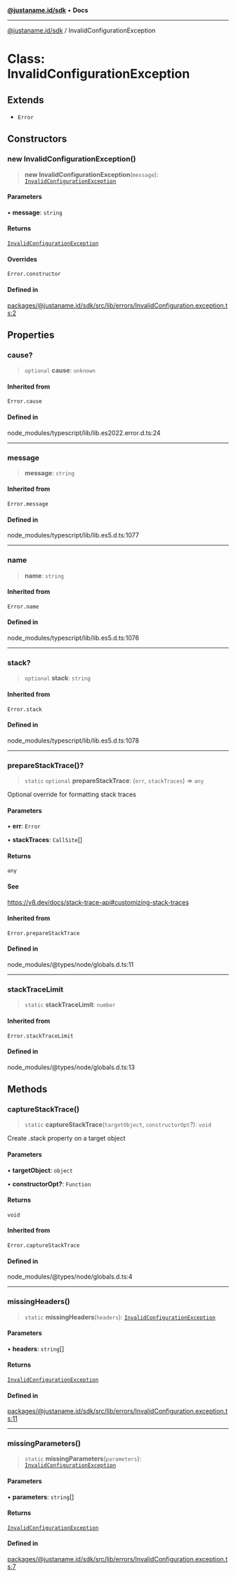 [**@justaname.id/sdk**](../README.md) • **Docs**

***

[@justaname.id/sdk](../globals.md) / InvalidConfigurationException

# Class: InvalidConfigurationException

## Extends

- `Error`

## Constructors

### new InvalidConfigurationException()

> **new InvalidConfigurationException**(`message`): [`InvalidConfigurationException`](InvalidConfigurationException.md)

#### Parameters

• **message**: `string`

#### Returns

[`InvalidConfigurationException`](InvalidConfigurationException.md)

#### Overrides

`Error.constructor`

#### Defined in

[packages/@justaname.id/sdk/src/lib/errors/InvalidConfiguration.exception.ts:2](https://github.com/JustaName-id/JustaName-sdk/blob/577c5c787ef18bf8ddf8b997f021738a0e8ca336/packages/@justaname.id/sdk/src/lib/errors/InvalidConfiguration.exception.ts#L2)

## Properties

### cause?

> `optional` **cause**: `unknown`

#### Inherited from

`Error.cause`

#### Defined in

node\_modules/typescript/lib/lib.es2022.error.d.ts:24

***

### message

> **message**: `string`

#### Inherited from

`Error.message`

#### Defined in

node\_modules/typescript/lib/lib.es5.d.ts:1077

***

### name

> **name**: `string`

#### Inherited from

`Error.name`

#### Defined in

node\_modules/typescript/lib/lib.es5.d.ts:1076

***

### stack?

> `optional` **stack**: `string`

#### Inherited from

`Error.stack`

#### Defined in

node\_modules/typescript/lib/lib.es5.d.ts:1078

***

### prepareStackTrace()?

> `static` `optional` **prepareStackTrace**: (`err`, `stackTraces`) => `any`

Optional override for formatting stack traces

#### Parameters

• **err**: `Error`

• **stackTraces**: `CallSite`[]

#### Returns

`any`

#### See

https://v8.dev/docs/stack-trace-api#customizing-stack-traces

#### Inherited from

`Error.prepareStackTrace`

#### Defined in

node\_modules/@types/node/globals.d.ts:11

***

### stackTraceLimit

> `static` **stackTraceLimit**: `number`

#### Inherited from

`Error.stackTraceLimit`

#### Defined in

node\_modules/@types/node/globals.d.ts:13

## Methods

### captureStackTrace()

> `static` **captureStackTrace**(`targetObject`, `constructorOpt`?): `void`

Create .stack property on a target object

#### Parameters

• **targetObject**: `object`

• **constructorOpt?**: `Function`

#### Returns

`void`

#### Inherited from

`Error.captureStackTrace`

#### Defined in

node\_modules/@types/node/globals.d.ts:4

***

### missingHeaders()

> `static` **missingHeaders**(`headers`): [`InvalidConfigurationException`](InvalidConfigurationException.md)

#### Parameters

• **headers**: `string`[]

#### Returns

[`InvalidConfigurationException`](InvalidConfigurationException.md)

#### Defined in

[packages/@justaname.id/sdk/src/lib/errors/InvalidConfiguration.exception.ts:11](https://github.com/JustaName-id/JustaName-sdk/blob/577c5c787ef18bf8ddf8b997f021738a0e8ca336/packages/@justaname.id/sdk/src/lib/errors/InvalidConfiguration.exception.ts#L11)

***

### missingParameters()

> `static` **missingParameters**(`parameters`): [`InvalidConfigurationException`](InvalidConfigurationException.md)

#### Parameters

• **parameters**: `string`[]

#### Returns

[`InvalidConfigurationException`](InvalidConfigurationException.md)

#### Defined in

[packages/@justaname.id/sdk/src/lib/errors/InvalidConfiguration.exception.ts:7](https://github.com/JustaName-id/JustaName-sdk/blob/577c5c787ef18bf8ddf8b997f021738a0e8ca336/packages/@justaname.id/sdk/src/lib/errors/InvalidConfiguration.exception.ts#L7)
